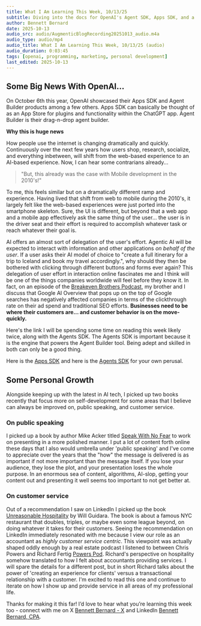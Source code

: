 ```yaml
---
title: What I Am Learning This Week, 10/13/25
subtitle: Diving into the docs for OpenAI's Agent SDK, Apps SDK, and a few curveballs
author: Bennett Bernard
date: 2025-10-13
audio_src: audio/AugmenticBlogRecording20251013_audio.m4a
audio_type: audio/mp4
audio_title: What I Am Learning This Week, 10/13/25 (audio)
audio_duration: 0:03:45
tags: [openai, programming, marketing, personal development]
last_edited: 2025-10-13
---
```

## Some Big News With OpenAI... 

On October 6th this year, OpenAI showcased their Apps SDK and Agent Builder products among a few others. Apps SDK can basically be thought of as an App Store for plugins and functionality within the ChatGPT app. Agent Builder is their drag-n-drop agent builder.

**Why this is huge news**

How people use the internet is changing dramatically and quickly. Continuously over the next few years how users shop, research, socialize, and everything inbetween, will shift from the web-based experience to an AI-based experience. Now, I can hear some contrarians already...
>"But, this already was the case with Mobile development in the 2010's!" 

To me, this feels similar but on a dramatically different ramp and experience. Having lived that shift from web to mobile during the 2010's, it largely felt like the web-based experiences were just ported into the smartphone skeleton. Sure, the UI is different, but beyond that a web app and a mobile app effectively ask the same thing of the user... the user is in the driver seat and their effort is required to accomplish whatever task or reach whatever their goal is.

AI offers an almost sort of delegation of the user's effort. Agentic AI will be expected to interact with information and other applications *on behalf of the user*. If a user asks their AI model of choice to "create a full itinerary for a trip to Iceland and book my travel accordingly.", why should they then be bothered with clicking through different buttons and forms ever again? This delegation of user effort in interaction online fascinates me and I think will be one of the things companies worldwide will feel before they know it. In fact, on an episode of the [Breakeven Brothers Podcast](https://youtube.com/shorts/6gV6Ix2tIXc?si=OHm5rh7MSr_vRNcZ), my brother and I discuss that Google AI Overview that pops up on the top of Google searches has negatively affected companies in terms of the clickthrough rate on their ad spend and traditional SEO efforts. **Businesses need to be where their customers are... and customer behavior is on the move-quickly.**

Here's the link I will be spending some time on reading this week likely twice, along with the Agents SDK. The Agents SDK is important because it is the engine that powers the Agent Builder tool. Being adept and skilled in both can only be a good thing.

Here is the [Apps SDK](https://developers.openai.com/apps-sdk) and here is the [Agents SDK](https://openai.github.io/openai-agents-python/) for your own perusal.


## Some Personal Growth 
Alongside keeping up with the latest in AI tech, I picked up two books recently that focus more on self-development for some areas that I believe can always be improved on, public speaking, and customer service.

### On public speaking 
I picked up a book by author Mike Acker titled [Speak With No Fear](https://www.amazon.com/gp/product/B07SB61VRY) to work on presenting in a more polished manner. I put a lot of content forth online these days that I also would umbrella under 'public speaking' and I've come to appreciate over the years that the "how" the message is delivered is as important if not more important than the message itself. If you lose your audience, they lose the plot, and your presentation loses the whole purpose. In an enormous sea of content, algorithms, AI-slop, getting your content out and presenting it well seems too important to not get better at.


### On customer service 
Out of a recommendation I saw on LinkedIn I picked up the book [Unreasonable Hospitality](https://www.amazon.com/Unreasonable-Hospitality-Remarkable-Giving-People/dp/0593418573) by Will Guidara. The book is about a famous NYC restaurant that doubles, triples, or maybe even some league beyond, on doing whatever it takes for their customers. Seeing the recommendation on LinkedIn immediately resonated with me because I view our role as an accountant as *highly customer service centric*. This viewpoint was actually shaped oddly enough by a real estate podcast I listened to between Chris Powers and Richard Fertig [Powers Pod](https://youtu.be/jPz3Qw4qrfk?si=Ngi7qzgkshEi8Xx0). Richard's perspective on hospitality somehow translated to how I felt about accountants providing services. I will spare the details for a different post, but in short Richard talks about the power of 'creating an experience for clients' versus a transactional relationship with a customer. I'm excited to read this one and continue to iterate on how I show up and provide service in all areas of my professional life.

Thanks for making it this far! I’d love to hear what you’re learning this week too - connect with me on X [Bennett Bernard - X](https://x.com/TheRealTechCPA) and LinkedIn [Bennett Bernard, CPA](https://www.linkedin.com/in/bennett-bernard-cpa/).